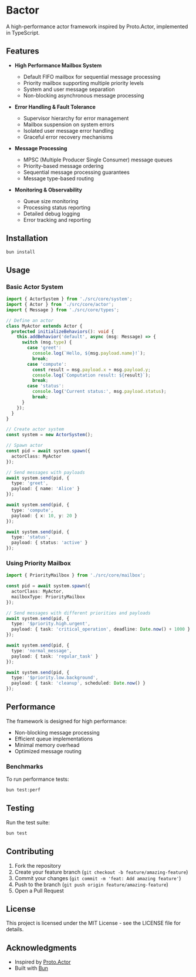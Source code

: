# Bactor

A high-performance actor framework inspired by Proto.Actor, implemented in TypeScript.

## Features

- **High Performance Mailbox System**
  - Default FIFO mailbox for sequential message processing
  - Priority mailbox supporting multiple priority levels
  - System and user message separation
  - Non-blocking asynchronous message processing

- **Error Handling & Fault Tolerance**
  - Supervisor hierarchy for error management
  - Mailbox suspension on system errors
  - Isolated user message error handling
  - Graceful error recovery mechanisms

- **Message Processing**
  - MPSC (Multiple Producer Single Consumer) message queues
  - Priority-based message ordering
  - Sequential message processing guarantees
  - Message type-based routing

- **Monitoring & Observability**
  - Queue size monitoring
  - Processing status reporting
  - Detailed debug logging
  - Error tracking and reporting

## Installation

```bash
bun install
```

## Usage

### Basic Actor System

```typescript
import { ActorSystem } from './src/core/system';
import { Actor } from './src/core/actor';
import { Message } from './src/core/types';

// Define an actor
class MyActor extends Actor {
  protected initializeBehaviors(): void {
    this.addBehavior('default', async (msg: Message) => {
      switch (msg.type) {
        case 'greet':
          console.log(`Hello, ${msg.payload.name}!`);
          break;
        case 'compute':
          const result = msg.payload.x + msg.payload.y;
          console.log(`Computation result: ${result}`);
          break;
        case 'status':
          console.log('Current status:', msg.payload.status);
          break;
      }
    });
  }
}

// Create actor system
const system = new ActorSystem();

// Spawn actor
const pid = await system.spawn({
  actorClass: MyActor
});

// Send messages with payloads
await system.send(pid, { 
  type: 'greet', 
  payload: { name: 'Alice' } 
});

await system.send(pid, { 
  type: 'compute', 
  payload: { x: 10, y: 20 } 
});

await system.send(pid, { 
  type: 'status', 
  payload: { status: 'active' } 
});
```

### Using Priority Mailbox

```typescript
import { PriorityMailbox } from './src/core/mailbox';

const pid = await system.spawn({
  actorClass: MyActor,
  mailboxType: PriorityMailbox
});

// Send messages with different priorities and payloads
await system.send(pid, { 
  type: '$priority.high.urgent', 
  payload: { task: 'critical_operation', deadline: Date.now() + 1000 }
});

await system.send(pid, { 
  type: 'normal_message',
  payload: { task: 'regular_task' }
});

await system.send(pid, { 
  type: '$priority.low.background',
  payload: { task: 'cleanup', scheduled: Date.now() }
});
```

## Performance

The framework is designed for high performance:
- Non-blocking message processing
- Efficient queue implementations
- Minimal memory overhead
- Optimized message routing

### Benchmarks

To run performance tests:

```bash
bun test:perf
```

## Testing

Run the test suite:

```bash
bun test
```

## Contributing

1. Fork the repository
2. Create your feature branch (`git checkout -b feature/amazing-feature`)
3. Commit your changes (`git commit -m 'feat: Add amazing feature'`)
4. Push to the branch (`git push origin feature/amazing-feature`)
5. Open a Pull Request

## License

This project is licensed under the MIT License - see the LICENSE file for details.

## Acknowledgments

- Inspired by [Proto.Actor](https://proto.actor/)
- Built with [Bun](https://bun.sh/)
